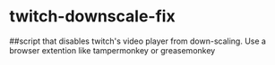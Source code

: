 # twitch-downscale-fix
##script that disables twitch's video player from down-scaling. Use a browser extention like tampermonkey or greasemonkey
